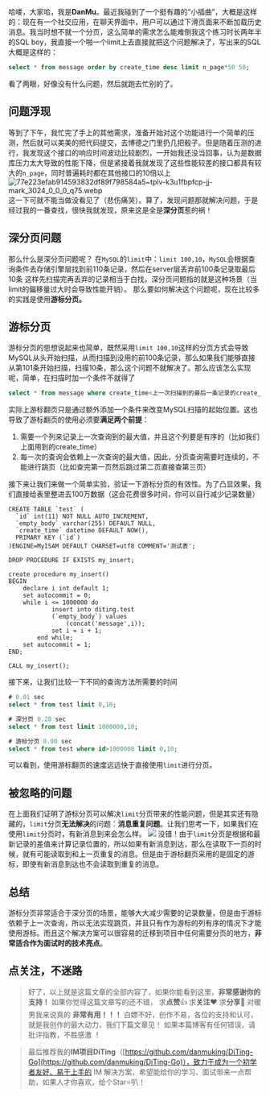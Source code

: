 哈喽，大家哈，我是**DanMu**。最近我碰到了一个挺有趣的“小插曲”，大概是这样的：现在有一个社交应用，在聊天界面中，用户可以通过下滑页面来不断加载历史消息。我当时想不就一个分页，这么简单的需求怎么能难倒我这个练习时长两年半的SQL boy，我直接一个啪一个limit上去直接就把这个问题解决了，写出来的SQL大概是这样的：
```sql
select * from message order by create_time desc limit n_page*50 50;
```
看了两眼，好像没有什么问题，然后就跑去忙别的了。
## 问题浮现
等到了下午，我忙完了手上的其他需求，准备开始对这个功能进行一个简单的压测，然后就可以美美的把代码提交，去博德之门里扔几把骰子。但是随着压测的进行，我发现这个接口的响应时间波动比较剧烈，一开始我还没当回事，认为是数据库压力太大导致的性能下降，但是紧接着我就发现了这些性能较差的接口都具有较大的`n_page`，同时普遍耗时都在其他接口的10倍以上
![77e223efab914593832df89f798584a5~tplv-k3u1fbpfcp-jj-mark_3024_0_0_0_q75.webp](https://cdn.nlark.com/yuque/0/2024/webp/29091075/1714116237818-e1eb1221-6b55-41be-855b-c4120a1cd813.webp#averageHue=%23353836&clientId=u66e8335f-7bf4-4&from=drop&id=uba50e444&originHeight=192&originWidth=198&originalType=binary&ratio=1&rotation=0&showTitle=false&size=4392&status=done&style=none&taskId=u04de21d1-241d-4597-9985-41ccacac7fb&title=)
这一下可就不能当做没看见了（悲伤痛哭）。算了，发现问题那就解决问题，于是经过我的一番查找，很快我就发现，原来这是全是**深分页**惹的祸！
## 深分页问题
那么什么是深分页问题呢？
在`MySQL`的`limit`中：`limit 100,10`，`MySQL`会根据查询条件去存储引擎层找到前110条记录，然后在server层丢弃前100条记录取最后10条
这样先扫描完再丢弃的记录相当于白找，深分页问题指的就是这种场景（当limit的偏移量过大时会导致性能开销）。
那么要如何解决这个问题呢，现在比较多的实践是使用**游标分页。**
## 游标分页
游标分页的思想说起来也简单，既然采用`limit 100,10`这样的分页方式会导致MySQL从头开始扫描，从而扫描到没用的前100条记录，那么如果我们能够直接从第101条开始扫描，扫描10条，那么这个问题不就解决了。那么应该怎么实现呢，简单，在扫描时加一个条件不就得了
```sql
select * from message where create_time<上一次扫描到的最后一条记录的create_time order by create_time desc limit 10;
```
实际上游标翻页只是通过额外添加一个条件来改变MySQL扫描的起始位置。这也导致了游标翻页的使用必须要**满足两个前提**：

1. 需要一个列来记录上一次查询到的最大值，并且这个列要是有序的（比如我们上面用到的create_time）
2. 每一次的查询会依赖上一次查询的最大值，因此，分页查询需要时连续的，不能进行跳页（比如查完第一页然后跳过第二页直接查第三页）

接下来让我们来做一个简单实验，验证一下游标分页的有效性。为了凸显效果，我们直接给表里整进去100万数据（这会花费很多时间，你可以自行减少记录数量）
```plsql
CREATE TABLE `test` (
  `id` int(11) NOT NULL AUTO_INCREMENT,
  `empty_body` varchar(255) DEFAULT NULL,
  `create_time` datetime DEFAULT NOW(),
  PRIMARY KEY (`id`)
)ENGINE=MyISAM DEFAULT CHARSET=utf8 COMMENT='测试表';

DROP PROCEDURE IF EXISTS my_insert;

create procedure my_insert()
BEGIN
    declare i int default 1;
    set autocommit = 0;
    while i <= 1000000 do
            insert into diting.test
            (`empty_body`) values
                (concat('message',i));
            set i = i + 1;
        end while;
    set autocommit = 1;
END;

CALL my_insert();
```
接下来，让我们比较一下不同的查询方法所需要的时间
```sql
# 0.01 sec
select * from test limit 0,10;

# 深分页 0.28 sec
select * from test limit 1000000,10;

# 游标分页 0.00 sec
select * from test where id>1000000 limit 0,10;
```
可以看到，使用游标翻页的速度远远快于直接使用`limit`进行分页。
## 被忽略的问题
在上面我们证明了游标分页可以解决`limit`分页带来的性能问题，但是其实还有隐藏的，`limit`分页**无法解决**的问题：**消息重复问题**。让我们思考一下，如果我们在使用`limit`分页时，有新消息到来会怎么样。
![](https://cdn.nlark.com/yuque/0/2024/jpeg/29091075/1714127338828-dcb1482c-a5c8-4c2b-a5bd-3abbd1faae39.jpeg)
没错！由于`limit`分页是根据和最新记录的差值来计算记录位置的，所以如果有新消息到达，那么在读取下一页的时候，就有可能读取到和上一页重复的消息。但是由于游标翻页采用的是固定的游标，即使有新消息到达也不会读取到重复的消息。
## 总结
游标分页非常适合于深分页的场景，能够大大减少需要的记录数量，但是由于游标依赖于上一次查询，所以无法实现跳页，并且只有作为游标的列有序的情况下才能使用游标。而且这个解决方案可以很容易的迁移到项目中任何需要分页的地方，**非常适合作为面试时的技术亮点**。
## 点关注，不迷路
> 好了，以上就是这篇文章的全部内容了，如果你能看到这里，**非常感谢你的支持！**
> 如果你觉得这篇文章写的还不错， 求**点赞**👍 求**关注**❤️ 求**分享**👥 对暖男我来说真的 **非常有用！！！**
> 白嫖不好，创作不易，各位的支持和认可，就是我创作的最大动力，我们下篇文章见！
> 如果本篇博客有任何错误，请批评指教，不胜感激 ！

> 最后推荐我的**IM项目DiTing**（[https://github.com/danmuking/DiTing-Go](https://github.com/danmuking/DiTing-Go)），致力于成为一个初学者友好、易于上手的 IM 解决方案，希望能给你的学习、面试带来一点帮助，如果人才你喜欢，给个Star⭐叭！

